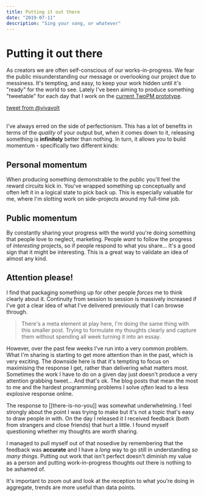 ```yaml
---
title: Putting it out there
date: "2019-07-11"
description: "Sing your song, or whatever"
---
```


# Putting it out there

As creators we are often self-conscious of our works-in-progress. We fear the public misunderstanding our message or overlooking our project due to messiness. It's tempting, and easy, to keep your work hidden until it's "ready" for the world to see. Lately I've been aiming to produce something "tweetable" for each day that I work on the [current TwoPM prototype](https://twitter.com/vivavolt/status/1147396919661961216).

<a href="https://twitter.com/vivavolt/status/1147396919661961216">tweet from @vivavolt</a>
<br />
<br />

I've always erred on the side of perfectionism. This has a lot of benefits in terms of the *quality* of your output but, when it comes down to it, releasing something is **infinitely** better than nothing. In turn, it allows you to build momentum - specifically two different kinds:

## Personal momentum

When producing something demonstrable to the public you'll feel the reward circuits kick in. You've wrapped something up conceptually and often left it in a logical state to pick back up. This is especially valuable for me, where I'm slotting work on side-projects around my full-time job. 

## Public momentum

By constantly sharing your progress with the world you're doing something that people love to neglect, marketing. People *want* to follow the progress of *interesting* projects, so if people respond to what you share... It's a good sign that it might be interesting. This is a great way to validate an idea of almost any kind. 

## Attention please!

I find that packaging something up for other people *forces* me to think clearly about it. Continuity from session to session is massively increased if I've got a clear idea of what I've delivered previously that I can browse through.

> There's a meta element at play here, I'm doing the same thing with this smaller post. Trying to formulate my thoughts clearly and capture them without spending all week turning it into an essay.

However, over the past few weeks I've run into a very common problem. What I'm sharing is starting to get more attention than in the past, which is very exciting. The downside here is that it's tempting to focus on maximising the response I get, rather than delivering what matters most. Sometimes the work I have to do on a given day just doesn't produce a very attention grabbing tweet... And that's ok. The blog posts that mean the most to me and the hardest programming problems I solve *often* lead to a less explosive response online. 

The response to [[there-is-no-you]] was somewhat underwhelming. I feel strongly about the point I was trying to make but it's not a topic that's easy to draw people in with. On the day I released it I received feedback (both from strangers and close friends) that hurt a little. I found myself questioning whether my thoughts are *worth* sharing.

I managed to pull myself out of that nosedive by remembering that the feedback was **accurate** and I have a *long* way to go still in understanding *so many things*. Putting out work that isn't perfect doesn't diminish my value as a person and putting work-in-progress thoughts out there is nothing to be ashamed of.

It's important to zoom out and look at the reception to what you're doing in aggregate, trends are more useful than data points.
